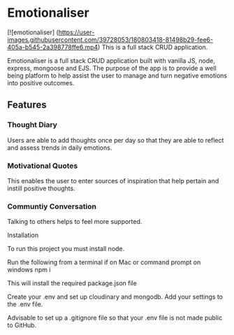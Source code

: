 
<h1>Emotionaliser</h1>

[![emotionaliser] (https://user-images.githubusercontent.com/39728053/180803418-81498b29-fee6-405a-b545-2a398778ffe6.mp4)
This is a full stack CRUD application.

Emotionaliser is a full stack CRUD application built with vanilla JS, node, express, mongoose and EJS. The purpose of the app is to provide a well being platform to help assist the user to manage and turn negative emotions into positive outcomes.

<h2>Features</h2>
<h3>Thought Diary</h3>
Users are able to add thoughts once per day so that they are able to reflect and assess trends in daily emotions.

<h3>Motivational Quotes</h3>
This enables the user to enter sources of inspiration that help pertain and instill positive thoughts.

<h3>Communtiy Conversation</h3>
Talking to others helps to feel more supported.


Installation

To run this project you must install node.

Run the following from a terminal if on Mac or command prompt on windows
npm i

This will install the required package.json file

Create your .env and set up cloudinary and mongodb. Add your settings to the .env file.

Advisable to set up a .gitignore file so that your .env file is not made public to GitHub.



